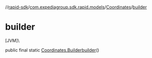 //[rapid-sdk](../../../index.md)/[com.expediagroup.sdk.rapid.models](../index.md)/[Coordinates](index.md)/[builder](builder.md)

# builder

[JVM]\

public final static [Coordinates.Builder](-builder/index.md)[builder](builder.md)()

